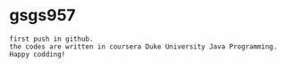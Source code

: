 # gsgs957
    first push in github.
    the codes are written in coursera Duke University Java Programming.
    Happy codding!
